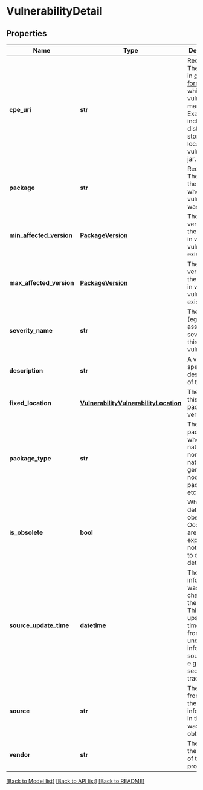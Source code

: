# VulnerabilityDetail

## Properties
Name | Type | Description | Notes
------------ | ------------- | ------------- | -------------
**cpe_uri** | **str** | Required. The CPE URI in [cpe format](https://cpe.mitre.org/specification/) in which the vulnerability manifests. Examples include distro or storage location for vulnerable jar. | [optional] 
**package** | **str** | Required. The name of the package where the vulnerability was found. | [optional] 
**min_affected_version** | [**PackageVersion**](PackageVersion.md) | The min version of the package in which the vulnerability exists. | [optional] 
**max_affected_version** | [**PackageVersion**](PackageVersion.md) | The max version of the package in which the vulnerability exists. | [optional] 
**severity_name** | **str** | The severity (eg: distro assigned severity) for this vulnerability. | [optional] 
**description** | **str** | A vendor-specific description of this note. | [optional] 
**fixed_location** | [**VulnerabilityVulnerabilityLocation**](VulnerabilityVulnerabilityLocation.md) | The fix for this specific package version. | [optional] 
**package_type** | **str** | The type of package; whether native or non native(ruby gems, node.js packages etc). | [optional] 
**is_obsolete** | **bool** | Whether this detail is obsolete. Occurrences are expected not to point to obsolete details. | [optional] 
**source_update_time** | **datetime** | The time this information was last changed at the source. This is an upstream timestamp from the underlying information source - e.g. Ubuntu security tracker. | [optional] 
**source** | **str** | The source from which the information in this Detail was obtained. | [optional] 
**vendor** | **str** | The name of the vendor of the product. | [optional] 

[[Back to Model list]](../README.md#documentation-for-models) [[Back to API list]](../README.md#documentation-for-api-endpoints) [[Back to README]](../README.md)


